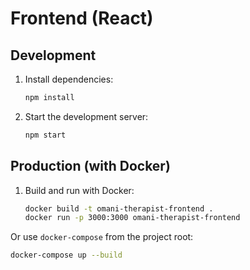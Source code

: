 # Frontend (React)

## Development

1. Install dependencies:
   ```bash
   npm install
   ```
2. Start the development server:
   ```bash
   npm start
   ```

## Production (with Docker)

1. Build and run with Docker:
   ```bash
   docker build -t omani-therapist-frontend .
   docker run -p 3000:3000 omani-therapist-frontend
   ```

Or use `docker-compose` from the project root:

```bash
docker-compose up --build
``` 